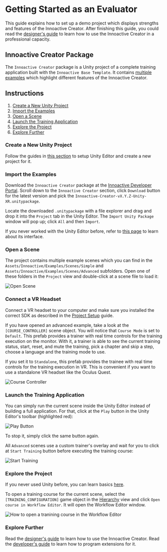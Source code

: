 # Getting Started as an Evaluator

This guide explains how to set up a demo project which displays strengths and features of the Innoactive Creator. After finishing this guide, you could read the [designer's guide](designer.md) to learn how to use the Innoactive Creator in a professional capacity.

## Innoactive Creator Package

The `Innoactive Creator` package is a Unity project of a complete training application built with the `Innoactive Base Template`. It contains [multiple examples](../innoactive-creator/examples.md) which highlight different features of the Innoactive Creator.

## Instructions

1. [Create a New Unity Project](#create-a-new-unity-project)
1. [Import the Examples](#import-the-examples)
1. [Open a Scene](#open-a-scene)
1. [Launch the Training Application](#launch-the-training-application)
1. [Explore the Project](#explore-the-project)
1. [Explore Further](#explore-further)

### Create a New Unity Project

Follow the guides in [this section](../setup-guides/index.md) to setup Unity Editor and create a new project for it.

### Import the Examples

Download the `Innoactive Creator` package at the [Innoactive Developer Portal](http://developers.innoactive.de/creator/releases/). Scroll down to the `Innoactive Creator` section, click `Download` button for the latest version and pick the `Innoactive-Creator-vX.Y.Z-Unity-XR.unitypackage`.

Locate the downloaded `.unitypackage` with a file explorer and drag and drop it into the `Project` tab in the Unity Editor. The `Import Unity Package` window will pop up; click `All` and then `Import`.

If you never worked with the Unity Editor before, refer to [this page](https://docs.unity3d.com/Manual/LearningtheInterface.html) to learn about its interface.

### Open a Scene

The project contains multiple example scenes which you can find in the `Assets/Innoactive/Examples/Scenes/Simple` and `Assets/Innoactive/Examples/Scenes/Advanced` subfolders. Open one of these folders in the `Project` view and double-click at a scene file to load it:

![Open Scene](../images/open-scene.png "Project view in the Unity Editor.")

### Connect a VR Headset

Connect a VR headset to your computer and make sure you installed the correct SDK as described in the [Project Setup](../setup-guides/03-project-setup.md) guide.

If you have opened an advanced example, take a look at the `[COURSE_CONTROLLER]` scene object. You will notice that `Course Mode` is set to `Default`. This prefab provides a trainer with real time controls for the training execution on the monitor. With it, a trainer is able to see the current training status, start, reset, and mute the training, pick a chapter and skip a step, choose a language and the training mode to use.

If you set it to `Standalone`, this prefab provides the trainee with real time controls for the training execution in VR. This is convenient if you want to use a standalone VR headset like the Oculus Quest.

![Course Controller](../images/course-controller.png "Inspector view of the Course Controller.")

### Launch the Training Application

You can simply run the current scene inside the Unity Editor instead of building a full application. For that, click at the `Play` button in the Unity Editor's toolbar (highlighted red):

![Play Button](../images/play-button.png "A screenshot of Unity Editor with a highlighted \"Play\" button.")

To stop it, simply click the same button again.

All `Advanced` scenes use a custom trainer's overlay and wait for you to click at `Start Training` button before executing the training course:

![Start Training](../images/start-training-button.png "Button that starts the training session.")

### Explore the Project

If you never used Unity before, you can learn basics [here](https://docs.unity3d.com/Manual/UsingTheEditor.html).

To open a training course for the current scene, select the `[TRAINING_CONFIGURATION]` game object in the [Hierarchy](https://docs.unity3d.com/Manual/Hierarchy.html) view and click `Open course in Workflow Editor`. It will open the Workflow Editor window.

![How to open a tranining course in the Workflow Editor](../images/open-training-course.png "Screenshot of the Hierarchy and Inspector views which supports the text above.")

### Explore Further

Read the [designer's guide](designer.md) to learn how to use the Innoactive Creator. Read the [developer's guide](developer.md) to learn how to program extensions for it.
